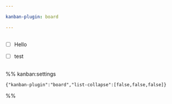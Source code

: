 ```yaml
---

kanban-plugin: board

---
```


## 

- [ ] Hello
- [ ] test


## 



## 





%% kanban:settings
```
{"kanban-plugin":"board","list-collapse":[false,false,false]}
```
%%